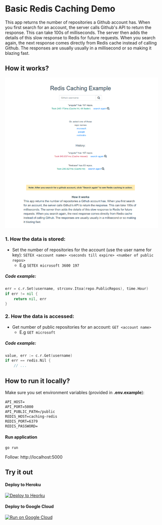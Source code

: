 <div style="height: 150px"></div>

# Basic Redis Caching Demo

This app returns the number of repositories a Github account has. When you first search for an account, the server calls Github's API to return the response. This can take 100s of milliseconds. The server then adds the details of this slow response to Redis for future requests. When you search again, the next response comes directly from Redis cache instead of calling Github. The responses are usually usually in a millisecond or so making it blazing fast.

## How it works?

![How it works](docs/screenshot001.png)

### 1. How the data is stored:

- Set the number of repositories for the account (use the user name for key): `SETEX <account name> <seconds till expire> <number of public repos>`
  - E.g `SETEX microsoft 3600 197`

##### Code example:

```Go
err = c.r.Set(username, strconv.Itoa(repo.PublicRepos), time.Hour)
if err != nil {
    return nil, err
}
```

### 2. How the data is accessed:

- Get number of public repositories for an account: `GET <account name>`
  - E.g `GET microsoft`

##### Code example:

```Go
value, err := c.r.Get(username)
if err == redis.Nil {
    // ...
```

## How to run it locally?

Make sure you set environment variables (provided in **.env.example**):

```
API_HOST=
API_PORT=5000
API_PUBLIC_PATH=/public
REDIS_HOST=caching-redis
REDIS_PORT=6379
REDIS_PASSWORD=
```

#### Run application

```sh
go run
```

Follow: http://localhost:5000

## Try it out

#### Deploy to Heroku

<p>
    <a href="https://heroku.com/deploy" target="_blank">
        <img src="https://www.herokucdn.com/deploy/button.svg" alt="Deploy to Heorku" />
    </a>
</p>

#### Deploy to Google Cloud

<p>
    <a href="https://deploy.cloud.run" target="_blank">
        <img src="https://deploy.cloud.run/button.svg" alt="Run on Google Cloud" width="150px"/>
    </a>
</p>
